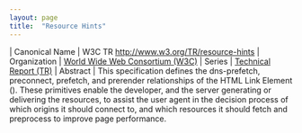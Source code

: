 ```yaml
---
layout: page
title:  "Resource Hints"
---
```


| Canonical Name | W3C TR http://www.w3.org/TR/resource-hints
| Organization | [World Wide Web Consortium (W3C)](..)
| Series | [Technical Report (TR)](..)
| Abstract | This specification defines the dns-prefetch, preconnect, prefetch, and prerender relationships of the HTML Link Element (<link>). These primitives enable the developer, and the server generating or delivering the resources, to assist the user agent in the decision process of which origins it should connect to, and which resources it should fetch and preprocess to improve page performance.